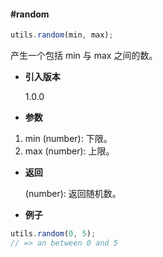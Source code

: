 #### #random

```javascript
utils.random(min, max);
```

产生一个包括 min 与 max 之间的数。

- **引入版本**

    1.0.0

- **参数**

1. min (number): 下限。
2. max (number): 上限。

- **返回**

    (number): 返回随机数。

- **例子**

```javascript
utils.random(0, 5);
// => an between 0 and 5
```
